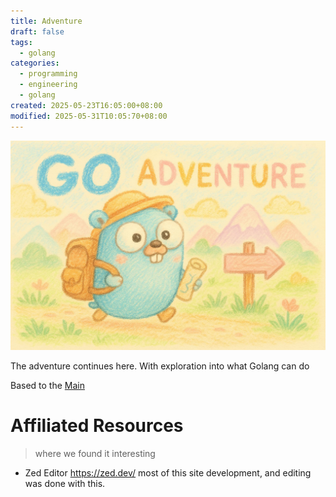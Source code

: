 ```yaml
---
title: Adventure
draft: false
tags:
  - golang
categories:
  - programming
  - engineering
  - golang
created: 2025-05-23T16:05:00+08:00
modified: 2025-05-31T10:05:70+08:00
---
```

![Gopher-adventure](images/goadventure-1536x1024.jpg)

The adventure continues here.
With exploration into what Golang can do

Based to the [Main](index.md)

# Affiliated Resources
> where we found it interesting

- Zed Editor <https://zed.dev/>
most of this site development, and editing was done with this.
